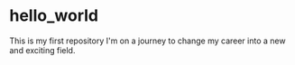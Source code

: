 # hello_world
This is my first repository
I'm on a journey to change my career into a new and exciting field.
